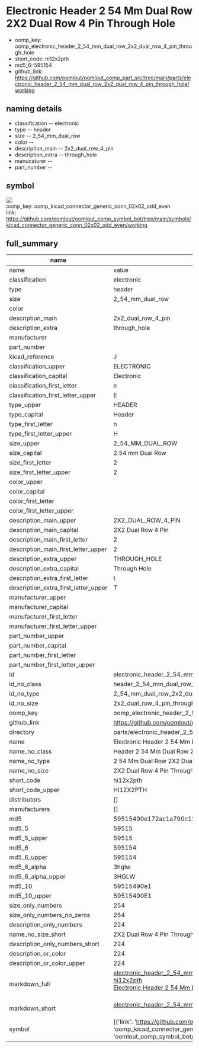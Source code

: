 # Electronic Header 2 54 Mm Dual Row 2X2 Dual Row 4 Pin Through Hole

  
* oomp_key: oomp_electronic_header_2_54_mm_dual_row_2x2_dual_row_4_pin_through_hole 
* short_code: hi12x2pth
* md5_6: 595154  
* github_link: https://github.com/oomlout/oomlout_oomp_part_src/tree/main/parts/electronic_header_2_54_mm_dual_row_2x2_dual_row_4_pin_through_hole/working  
## naming details
* classification -- electronic
* type -- header
* size -- 2_54_mm_dual_row
* color -- 
* description_main -- 2x2_dual_row_4_pin
* description_extra -- through_hole
* manucaturer -- 
* part_number -- 



## symbol

![](symbol/{index}}/working/working_600.png)  
oomp_key: oomp_kicad_connector_generic_conn_02x02_odd_even  
link: https://github.com/oomlout/oomlout_oomp_symbol_bot/tree/main/symbols/kicad_connector_generic_conn_02x02_odd_even/working  


## full_summary
| name | value | 
| --- | --- | 
| name | value | 
| classification | electronic | 
| type | header | 
| size | 2_54_mm_dual_row | 
| color |  | 
| description_main | 2x2_dual_row_4_pin | 
| description_extra | through_hole | 
| manufacturer |  | 
| part_number |  | 
| kicad_reference | J | 
| classification_upper | ELECTRONIC | 
| classification_capital | Electronic | 
| classification_first_letter | e | 
| classification_first_letter_upper | E | 
| type_upper | HEADER | 
| type_capital | Header | 
| type_first_letter | h | 
| type_first_letter_upper | H | 
| size_upper | 2_54_MM_DUAL_ROW | 
| size_capital | 2.54 mm Dual Row | 
| size_first_letter | 2 | 
| size_first_letter_upper | 2 | 
| color_upper |  | 
| color_capital |  | 
| color_first_letter |  | 
| color_first_letter_upper |  | 
| description_main_upper | 2X2_DUAL_ROW_4_PIN | 
| description_main_capital | 2X2 Dual Row 4 Pin | 
| description_main_first_letter | 2 | 
| description_main_first_letter_upper | 2 | 
| description_extra_upper | THROUGH_HOLE | 
| description_extra_capital | Through Hole | 
| description_extra_first_letter | t | 
| description_extra_first_letter_upper | T | 
| manufacturer_upper |  | 
| manufacturer_capital |  | 
| manufacturer_first_letter |  | 
| manufacturer_first_letter_upper |  | 
| part_number_upper |  | 
| part_number_capital |  | 
| part_number_first_letter |  | 
| part_number_first_letter_upper |  | 
| id | electronic_header_2_54_mm_dual_row_2x2_dual_row_4_pin_through_hole | 
| id_no_class | header_2_54_mm_dual_row_2x2_dual_row_4_pin_through_hole | 
| id_no_type | 2_54_mm_dual_row_2x2_dual_row_4_pin_through_hole | 
| id_no_size | 2x2_dual_row_4_pin_through_hole | 
| oomp_key | oomp_electronic_header_2_54_mm_dual_row_2x2_dual_row_4_pin_through_hole | 
| github_link | https://github.com/oomlout/oomlout_oomp_part_src/tree/main/parts/electronic_header_2_54_mm_dual_row_2x2_dual_row_4_pin_through_hole/working | 
| directory | parts/electronic_header_2_54_mm_dual_row_2x2_dual_row_4_pin_through_hole | 
| name | Electronic Header 2 54 Mm Dual Row 2X2 Dual Row 4 Pin Through Hole | 
| name_no_class | Header 2 54 Mm Dual Row 2X2 Dual Row 4 Pin Through Hole | 
| name_no_type | 2 54 Mm Dual Row 2X2 Dual Row 4 Pin Through Hole | 
| name_no_size | 2X2 Dual Row 4 Pin Through Hole | 
| short_code | hi12x2pth | 
| short_code_upper | HI12X2PTH | 
| distributors | [] | 
| manufacturers | [] | 
| md5 | 59515490e172ac1a790c1299963e80f3 | 
| md5_5 | 59515 | 
| md5_5_upper | 59515 | 
| md5_6 | 595154 | 
| md5_6_upper | 595154 | 
| md5_6_alpha | 3hglw | 
| md5_6_alpha_upper | 3HGLW | 
| md5_10 | 59515490e1 | 
| md5_10_upper | 59515490E1 | 
| size_only_numbers | 254 | 
| size_only_numbers_no_zeros | 254 | 
| description_only_numbers | 224 | 
| name_no_size_short | 2X2 Dual Row 4 Pin Through Hole | 
| description_only_numbers_short | 224 | 
| description_or_color | 224 | 
| description_or_color_upper | 224 | 
| markdown_full | [electronic_header_2_54_mm_dual_row_2x2_dual_row_4_pin_through_hole](https://github.com/oomlout/oomlout_oomp_part_src/tree/main/parts/electronic_header_2_54_mm_dual_row_2x2_dual_row_4_pin_through_hole/working)<br>[hi12x2pth](https://github.com/oomlout/oomlout_oomp_part_src/tree/main/parts/electronic_header_2_54_mm_dual_row_2x2_dual_row_4_pin_through_hole/working)<br>[Electronic Header 2 54 Mm Dual Row 2X2 Dual Row 4 Pin Through Hole](https://github.com/oomlout/oomlout_oomp_part_src/tree/main/parts/electronic_header_2_54_mm_dual_row_2x2_dual_row_4_pin_through_hole/working)<br><br> | 
| markdown_short | [electronic_header_2_54_mm_dual_row_2x2_dual_row_4_pin_through_hole](https://github.com/oomlout/oomlout_oomp_part_src/tree/main/parts/electronic_header_2_54_mm_dual_row_2x2_dual_row_4_pin_through_hole/working)<br><br> | 
| symbol | [{'link': 'https://github.com/oomlout/oomlout_oomp_symbol_bot/tree/main/symbols/kicad_connector_generic_conn_02x02_odd_even', 'oomp_key': 'oomp_kicad_connector_generic_conn_02x02_odd_even', 'directory': 'oomlout_oomp_symbol_bot/symbols/kicad_connector_generic_conn_02x02_odd_even//working/working.kicad_sym', 'index': 0}] | 
